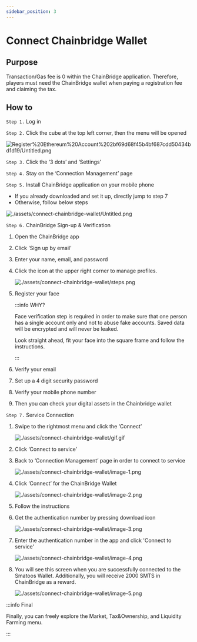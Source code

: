 ```yaml
---
sidebar_position: 3
---
```


# Connect Chainbridge Wallet

## Purpose

Transaction/Gas fee is 0 within the ChainBridge application. Therefore, players must need the ChainBridge wallet when paying a registration fee and claiming the tax.

## How to

`Step 1.` Log in 

`Step 2.` Click the cube at the top left corner, then the menu will be opened

![Register%20Ethereum%20Account%202bf69d68f45b4bf687cdd50434bd1d19/Untitled.png](./assets/register-ethereum-account/image.png)

`Step 3.` Click the ‘3 dots’ and ‘Settings’

`Step 4.` Stay on the ‘Connection Management’ page

`Step 5.` Install ChainBridge application on your mobile phone

- If you already downloaded and set it up, directly jump to step 7
- Otherwise, follow below steps

![./assets/connect-chainbridge-wallet/Untitled.png](./assets/connect-chainbridge-wallet/image.png)

`Step 6.` ChainBridge Sign-up & Verification 

1. Open the ChainBridge app
2. Click 'Sign up by email'
3. Enter your name, email, and password
4. Click the icon at the upper right corner to manage profiles.

    ![./assets/connect-chainbridge-wallet/steps.png](./assets/connect-chainbridge-wallet/steps.png)

5. Register your face

    :::info WHY?

    Face verification step is required in order to make sure that one person has a single account only and not to abuse fake accounts. Saved data  will be encrypted and will never be leaked.

    Look straight ahead, fit your face into the square frame and follow the instructions.

    :::

6. Verify your email
7. Set up a 4 digit security password
8. Verify your mobile phone number
9. Then you can check your digital assets in the Chainbridge wallet

`Step 7.` Service Connection 

1. Swipe to the rightmost menu and click the ‘Connect’

    ![./assets/connect-chainbridge-wallet/gif.gif](./assets/connect-chainbridge-wallet/gif.gif)

2. Click ‘Connect to service’
3. Back to ‘Connection Management’ page in order to connect to service

    ![./assets/connect-chainbridge-wallet/image-1.png](./assets/connect-chainbridge-wallet/image-1.png)

4. Click ‘Connect’ for the ChainBridge Wallet

    ![./assets/connect-chainbridge-wallet/image-2.png](./assets/connect-chainbridge-wallet/image-2.png)

5. Follow the instructions
6. Get the authentication number by pressing download icon

    ![./assets/connect-chainbridge-wallet/image-3.png](./assets/connect-chainbridge-wallet/image-3.png)

7. Enter the authentication number in the app and click 'Connect to service'

    ![./assets/connect-chainbridge-wallet/image-4.png](./assets/connect-chainbridge-wallet/image-4.png)

8. You will see this screen when you are successfully connected to the Smatoos Wallet. Additionally, you will receive 2000 SMTS in ChainBridge as a reward.

    ![./assets/connect-chainbridge-wallet/image-5.png](./assets/connect-chainbridge-wallet/image-5.png)

:::info Final

Finally, you can freely explore the Market, Tax&Ownership, and Liquidity Farming menu.

:::